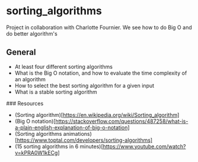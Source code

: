 # sorting_algorithms

Project in collaboration with Charlotte Fournier.
We see how to do Big O and do better algorithm's

## General

* At least four different sorting algorithms
* What is the Big O notation, and how to evaluate the time complexity of an algorithm
* How to select the best sorting algorithm for a given input
* What is a stable sorting algorithm

### Resources

* (Sorting algorithm)[https://en.wikipedia.org/wiki/Sorting_algorithm]
* (Big O notation)[https://stackoverflow.com/questions/487258/what-is-a-plain-english-explanation-of-big-o-notation]
* (Sorting algorithms animations)[https://www.toptal.com/developers/sorting-algorithms]
* (15 sorting algorithms in 6 minutes)[https://www.youtube.com/watch?v=kPRA0W1kECg]

